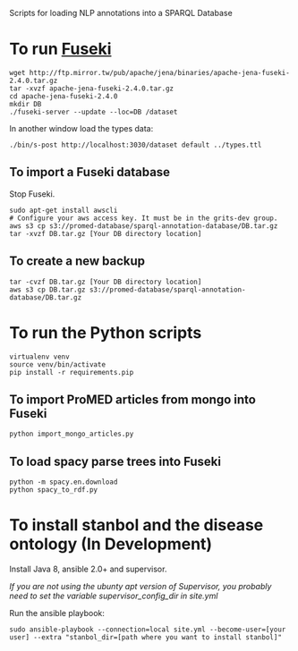 Scripts for loading NLP annotations into a SPARQL Database

# To run [Fuseki](https://jena.apache.org/documentation/fuseki2/index.html)

```
wget http://ftp.mirror.tw/pub/apache/jena/binaries/apache-jena-fuseki-2.4.0.tar.gz
tar -xvzf apache-jena-fuseki-2.4.0.tar.gz
cd apache-jena-fuseki-2.4.0
mkdir DB
./fuseki-server --update --loc=DB /dataset
```
In another window load the types data:
```
./bin/s-post http://localhost:3030/dataset default ../types.ttl
```

## To import a Fuseki database

Stop Fuseki.

```
sudo apt-get install awscli
# Configure your aws access key. It must be in the grits-dev group.
aws s3 cp s3://promed-database/sparql-annotation-database/DB.tar.gz
tar -xvzf DB.tar.gz [Your DB directory location]
```

## To create a new backup

```
tar -cvzf DB.tar.gz [Your DB directory location]
aws s3 cp DB.tar.gz s3://promed-database/sparql-annotation-database/DB.tar.gz
```

# To run the Python scripts

```
virtualenv venv
source venv/bin/activate
pip install -r requirements.pip
```

## To import ProMED articles from mongo into Fuseki

```
python import_mongo_articles.py
```

## To load spacy parse trees into Fuseki

```
python -m spacy.en.download
python spacy_to_rdf.py
```

# To install stanbol and the disease ontology (In Development)

Install Java 8, ansible 2.0+ and supervisor.

*If you are not using the ubunty apt version of Supervisor, you probably need
to set the variable supervisor_config_dir in site.yml*

Run the ansible playbook:

```
sudo ansible-playbook --connection=local site.yml --become-user=[your user] --extra "stanbol_dir=[path where you want to install stanbol]"
```
